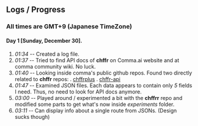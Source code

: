 ## Logs / Progress

### All times are GMT+9 (Japanese TimeZone)

#### Day 1 [Sunday, December 30].

1. _01:34_ -- Created a log file.
2. _01:37_ -- Tried to find API docs of **chffr** on Comma.ai website and at comma community wiki. No luck.
3. _01:40_ -- Looking inside comma's public github repos. Found two directly related to **chffr** repos:
   . [chffrplus](https://github.com/commaai/chffrplus)
   . [chffr-api](https://github.com/commaai/chffr-api)
4. _01:47_ -- Examined JSON files. Each data appears to contain only _5_ fields I need. Thus, no need to look for API docs anymore.
5. _03:00_ -- Played around / experimented a bit with the **chffrr** repo and modified some parts to get what's now inside _experiments_ folder.
6. _03:11_ -- Can display info about a single route from JSONs. (Design sucks though)
